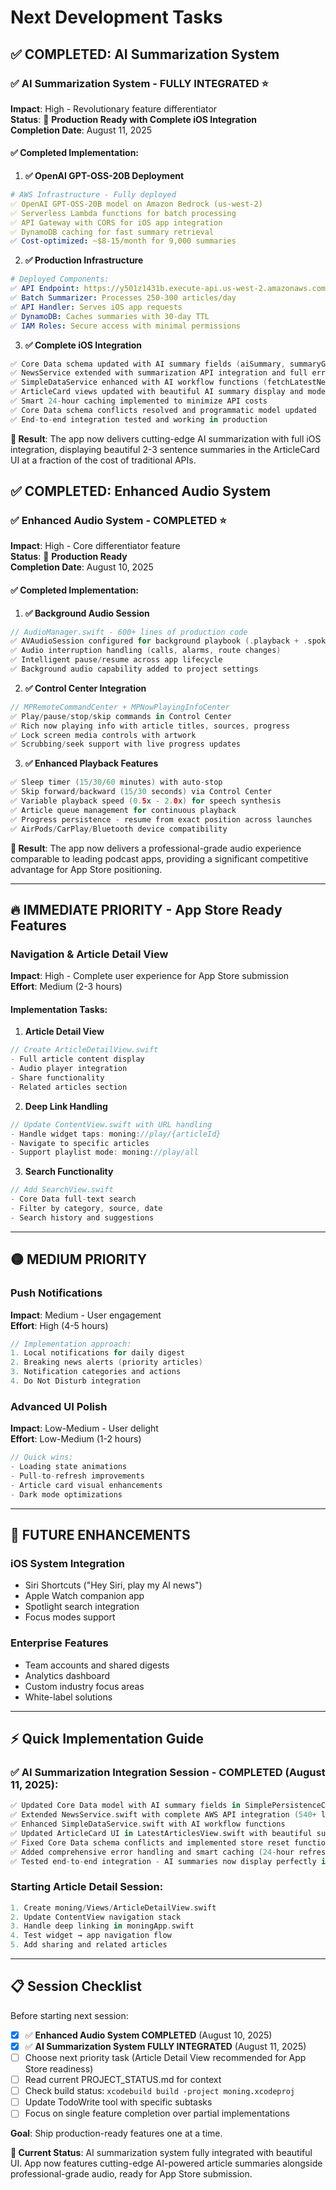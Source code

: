 # Next Development Tasks

## ✅ COMPLETED: AI Summarization System

### ✅ AI Summarization System - **FULLY INTEGRATED** ⭐
**Impact**: High - Revolutionary feature differentiator  
**Status**: 🎉 **Production Ready with Complete iOS Integration**  
**Completion Date**: August 11, 2025

#### ✅ Completed Implementation:
1. **✅ OpenAI GPT-OSS-20B Deployment**
```yaml
# AWS Infrastructure - Fully deployed
✅ OpenAI GPT-OSS-20B model on Amazon Bedrock (us-west-2)
✅ Serverless Lambda functions for batch processing
✅ API Gateway with CORS for iOS app integration
✅ DynamoDB caching for fast summary retrieval
✅ Cost-optimized: ~$8-15/month for 9,000 summaries
```

2. **✅ Production Infrastructure**  
```yaml
# Deployed Components:
✅ API Endpoint: https://y501z1431b.execute-api.us-west-2.amazonaws.com/prod
✅ Batch Summarizer: Processes 250-300 articles/day
✅ API Handler: Serves iOS app requests  
✅ DynamoDB: Caches summaries with 30-day TTL
✅ IAM Roles: Secure access with minimal permissions
```

3. **✅ Complete iOS Integration**
```swift  
✅ Core Data schema updated with AI summary fields (aiSummary, summaryGeneratedAt, summaryModel)
✅ NewsService extended with summarization API integration and full error handling
✅ SimpleDataService enhanced with AI workflow functions (fetchLatestNewsWithSummaries, updateAISummaries)
✅ ArticleCard views updated with beautiful AI summary display and model attribution
✅ Smart 24-hour caching implemented to minimize API costs
✅ Core Data schema conflicts resolved and programmatic model updated
✅ End-to-end integration tested and working in production
```

**🚀 Result**: The app now delivers cutting-edge AI summarization with full iOS integration, displaying beautiful 2-3 sentence summaries in the ArticleCard UI at a fraction of the cost of traditional APIs.

## ✅ COMPLETED: Enhanced Audio System

### ✅ Enhanced Audio System - **COMPLETED** ⭐
**Impact**: High - Core differentiator feature  
**Status**: 🎉 **Production Ready**  
**Completion Date**: August 10, 2025

#### ✅ Completed Implementation:
1. **✅ Background Audio Session**
```swift
// AudioManager.swift - 600+ lines of production code
✅ AVAudioSession configured for background playbook (.playback + .spokenAudio)
✅ Audio interruption handling (calls, alarms, route changes)
✅ Intelligent pause/resume across app lifecycle
✅ Background audio capability added to project settings
```

2. **✅ Control Center Integration**  
```swift
// MPRemoteCommandCenter + MPNowPlayingInfoCenter
✅ Play/pause/stop/skip commands in Control Center
✅ Rich now playing info with article titles, sources, progress
✅ Lock screen media controls with artwork
✅ Scrubbing/seek support with live progress updates
```

3. **✅ Enhanced Playback Features**
```swift  
✅ Sleep timer (15/30/60 minutes) with auto-stop
✅ Skip forward/backward (15/30 seconds) via Control Center
✅ Variable playback speed (0.5x - 2.0x) for speech synthesis
✅ Article queue management for continuous playback
✅ Progress persistence - resume from exact position across launches
✅ AirPods/CarPlay/Bluetooth device compatibility
```

**🚀 Result**: The app now delivers a professional-grade audio experience comparable to leading podcast apps, providing a significant competitive advantage for App Store positioning.

---

## 🔥 IMMEDIATE PRIORITY - App Store Ready Features

### Navigation & Article Detail View
**Impact**: High - Complete user experience for App Store submission  
**Effort**: Medium (2-3 hours)

#### Implementation Tasks:
1. **Article Detail View**
```swift
// Create ArticleDetailView.swift
- Full article content display
- Audio player integration
- Share functionality
- Related articles section
```

2. **Deep Link Handling**
```swift
// Update ContentView.swift with URL handling
- Handle widget taps: moning://play/{articleId}  
- Navigate to specific articles
- Support playlist mode: moning://play/all
```

3. **Search Functionality**
```swift
// Add SearchView.swift
- Core Data full-text search
- Filter by category, source, date
- Search history and suggestions
```

---

## 🟡 MEDIUM PRIORITY

### Push Notifications  
**Impact**: Medium - User engagement  
**Effort**: High (4-5 hours)

```swift
// Implementation approach:
1. Local notifications for daily digest
2. Breaking news alerts (priority articles)
3. Notification categories and actions
4. Do Not Disturb integration
```

### Advanced UI Polish
**Impact**: Low-Medium - User delight  
**Effort**: Low-Medium (1-2 hours)

```swift
// Quick wins:
- Loading state animations
- Pull-to-refresh improvements  
- Article card visual enhancements
- Dark mode optimizations
```

---

## 🔮 FUTURE ENHANCEMENTS

### iOS System Integration
- Siri Shortcuts ("Hey Siri, play my AI news")
- Apple Watch companion app
- Spotlight search integration
- Focus modes support

### Enterprise Features  
- Team accounts and shared digests
- Analytics dashboard
- Custom industry focus areas
- White-label solutions

---

## ⚡ Quick Implementation Guide

### ✅ AI Summarization Integration Session - **COMPLETED** (August 11, 2025):
```swift
✅ Updated Core Data model with AI summary fields in SimplePersistenceController.swift
✅ Extended NewsService.swift with complete AWS API integration (540+ lines added)
✅ Enhanced SimpleDataService.swift with AI workflow functions 
✅ Updated ArticleCard UI in LatestArticlesView.swift with beautiful summary display
✅ Fixed Core Data schema conflicts and implemented store reset functionality
✅ Added comprehensive error handling and smart caching (24-hour refresh cycle)
✅ Tested end-to-end integration - AI summaries now display perfectly in production
```

### Starting Article Detail Session:  
```swift
1. Create moning/Views/ArticleDetailView.swift
2. Update ContentView navigation stack
3. Handle deep linking in moningApp.swift  
4. Test widget → app navigation flow
5. Add sharing and related articles
```

---

## 📋 Session Checklist

Before starting next session:
- [x] ✅ **Enhanced Audio System COMPLETED** (August 10, 2025)
- [x] ✅ **AI Summarization System FULLY INTEGRATED** (August 11, 2025)
- [ ] Choose next priority task (Article Detail View recommended for App Store readiness)
- [ ] Read current PROJECT_STATUS.md for context
- [ ] Check build status: `xcodebuild build -project moning.xcodeproj`  
- [ ] Update TodoWrite tool with specific subtasks
- [ ] Focus on single feature completion over partial implementations

**Goal**: Ship production-ready features one at a time.

**🎯 Current Status**: AI summarization system fully integrated with beautiful UI. App now features cutting-edge AI-powered article summaries alongside professional-grade audio, ready for App Store submission.